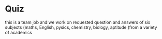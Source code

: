 # Quiz
this is a team job and we work on requested question and answers of six subjects (maths, English, pysics, chemistry, biology, aptitude )from a variety of academics
